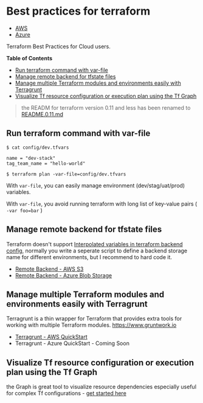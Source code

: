 # Best practices for terraform

* [AWS](./aws/README.md)
* [Azure](./azure/README.md)


Terraform Best Practices for Cloud users.

<!-- START doctoc generated TOC please keep comment here to allow auto update -->
<!-- DON'T EDIT THIS SECTION, INSTEAD RE-RUN doctoc TO UPDATE -->
**Table of Contents**  
- [Run terraform command with var-file](#run-terraform-command-with-var-file)
- [Manage remote backend for tfstate files](#manage-remote-backend-for-tfstate-files)
- [Manage multiple Terraform modules and environments easily with Terragrunt](#manage-multiple-terraform-modules-and-environments-easily-with-terragrunt)
- [Visualize Tf resource configuration or execution plan using the Tf Graph](#visualize-tf-resource-configuration-or-execution-plan-using-the-tf-graph)
<!-- END doctoc generated TOC please keep comment here to allow auto update -->

>the READM for terraform version 0.11 and less has been renamed to [README.0.11.md](README.0.11.md)

## Run terraform command with var-file

```
$ cat config/dev.tfvars

name = "dev-stack"
tag_team_name = "hello-world"
 
$ terraform plan -var-file=config/dev.tfvars
```

With `var-file`, you can easily manage environment (dev/stag/uat/prod) variables.

With `var-file`, you avoid running terraform with long list of key-value pairs ( `-var foo=bar` )

## Manage remote backend for tfstate files

Terraform doesn't support [Interpolated variables in terraform backend config](https://github.com/hashicorp/terraform/pull/12067), normally you write a seperate script to define a backend storage name for different environments, but I recommend to hard code it.

* [Remote Backend - AWS S3](aws/README.me#manage-s3-backend-for-tfstate-files)
* [Remote Backend - Azure Blob Storage](azure/README.md#manage-blob-storage-backend-for-tfstate-files)


## Manage multiple Terraform modules and environments easily with Terragrunt

Terragrunt is a thin wrapper for Terraform that provides extra tools for working with multiple Terraform modules. https://www.gruntwork.io
- [Terragrunt - AWS QuickStart](aws/README.md#manage-multiple-terraform-modules-and-environments-easily-with-terragrunt)
- Terragrunt - Azure QuickStart - Coming Soon

## Visualize Tf resource configuration or execution plan using the Tf Graph

the Graph is great tool to visualize resource dependencies especially useful for complex Tf configurations -  [get started here](./azure/GraphTypePlan.md)
